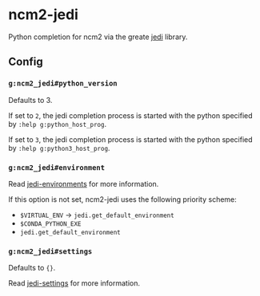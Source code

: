 # ncm2-jedi

Python completion for ncm2 via the greate
[jedi](https://github.com/davidhalter/jedi) library.

## Config

### `g:ncm2_jedi#python_version`

Defaults to 3.

If set to `2`, the jedi completion process is started with the python
specified by `:help g:python_host_prog`.

If set to `3`, the jedi completion process is started with the python
specified by `:help g:python3_host_prog`.

### `g:ncm2_jedi#environment`

Read
[jedi-environments](https://jedi.readthedocs.io/en/latest/docs/api.html#environments)
for more information.

If this option is not set, ncm2-jedi uses the following priority scheme:

- `$VIRTUAL_ENV` -> `jedi.get_default_environment`
- `$CONDA_PYTHON_EXE`
- `jedi.get_default_environment`

### `g:ncm2_jedi#settings`

Defaults to `{}`.

Read [jedi-settings](https://jedi.readthedocs.io/en/latest/docs/settings.html)
for more information.
